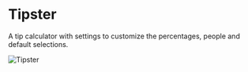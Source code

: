 # Tipster
A tip calculator with settings to customize the percentages, people and default selections.

![Tipster](https://github.com/DGh0st/Tipster/Tipster.gif)
